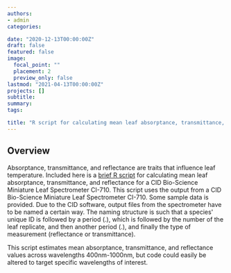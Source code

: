```yaml
---
authors:
- admin
categories:

date: "2020-12-13T00:00:00Z"
draft: false
featured: false
image:
  focal_point: ""
  placement: 2
  preview_only: false
lastmod: "2021-04-13T00:00:00Z"
projects: []
subtitle: 
summary: 
tags:

title: "R script for calculating mean leaf absorptance, transmittance, and reflectance"
---
```

## Overview
Absorptance, transmittance, and reflectance are traits that influence leaf temperature. Included here is a [brief R script](https://github.com/tmoreperez/Absorptivity_script) for calculating mean leaf absorptance, transmittance, and reflectance for a CID Bio-Science Miniature Leaf Spectrometer CI-710. This script uses the output from a CID Bio-Science Miniature Leaf Spectrometer CI-710. Some sample data is provided. Due to the CID software, output files from the spectrometer have to be named a certain way. The naming structure is such that a species' unique ID is followed by a period (.), which is followed by the number of the leaf replicate, and then another period (.), and finally the type of measurement (reflectance or transmittance).

This script estimates mean absorptance, transmittance, and reflectance values across wavelengths 400nm-1000nm, but code could easily be altered to target specific wavelengths of interest.
